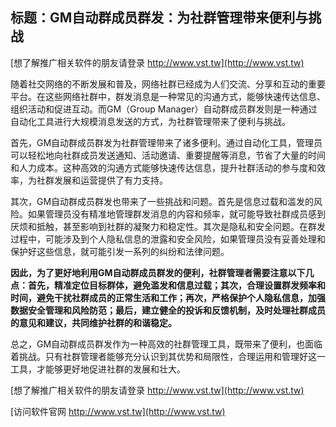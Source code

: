 ## **标题：GM自动群成员群发：为社群管理带来便利与挑战**

[想了解推广相关软件的朋友请登录 http://www.vst.tw](http://www.vst.tw)

随着社交网络的不断发展和普及，网络社群已经成为人们交流、分享和互动的重要平台。在这些网络社群中，群发消息是一种常见的沟通方式，能够快速传达信息、组织活动和促进互动。而GM（Group Manager）自动群成员群发则是一种通过自动化工具进行大规模消息发送的方式，为社群管理带来了便利与挑战。

首先，GM自动群成员群发为社群管理带来了诸多便利。通过自动化工具，管理员可以轻松地向社群成员发送通知、活动邀请、重要提醒等消息，节省了大量的时间和人力成本。这种高效的沟通方式能够快速传达信息，提升社群活动的参与度和效率，为社群发展和运营提供了有力支持。

其次，GM自动群成员群发也带来了一些挑战和问题。首先是信息过载和滥发的风险。如果管理员没有精准地管理群发消息的内容和频率，就可能导致社群成员感到厌烦和抵触，甚至影响到社群的凝聚力和稳定性。其次是隐私和安全问题。在群发过程中，可能涉及到个人隐私信息的泄露和安全风险，如果管理员没有妥善处理和保护好这些信息，就可能引发一系列的纠纷和法律问题。

**因此，为了更好地利用GM自动群成员群发的便利，社群管理者需要注意以下几点：首先，精准定位目标群体，避免滥发和信息过载；其次，合理设置群发频率和时间，避免干扰社群成员的正常生活和工作；再次，严格保护个人隐私信息，加强数据安全管理和风险防范；最后，建立健全的投诉和反馈机制，及时处理社群成员的意见和建议，共同维护社群的和谐稳定。**

总之，GM自动群成员群发作为一种高效的社群管理工具，既带来了便利，也面临着挑战。只有社群管理者能够充分认识到其优势和局限性，合理运用和管理好这一工具，才能够更好地促进社群的发展和壮大。

[想了解推广相关软件的朋友请登录 http://www.vst.tw](http://www.vst.tw)


[访问软件官网 http://www.vst.tw](http://www.vst.tw)
